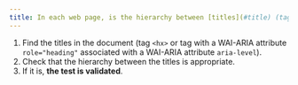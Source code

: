 ```yaml
---
title: In each web page, is the hierarchy between [titles](#title) (tag `<hx>` or tag with a WAI-ARIA attribute `role="heading"` associated with a WAI-ARIA attribute `aria-level`) relevant?
---
```


1. Find the titles in the document (tag `<hx>` or tag with a WAI-ARIA attribute `role="heading"` associated with a WAI-ARIA attribute `aria-level`).
2. Check that the hierarchy between the titles is appropriate.
3. If it is, **the test is validated**.
